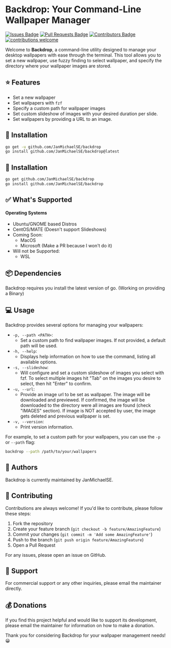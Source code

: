 # Backdrop: Your Command-Line Wallpaper Manager

[![Issues Badge](https://img.shields.io/github/issues/JanMichaelSE/backdrop)](https://github.com/JanMichaelSE/backdrop/issues)
[![Pull Requests Badge](https://img.shields.io/github/issues-pr/JanMichaelSE/backdrop)](https://github.com/JanMichaelSE/backdrop/pulls)
[![Contributors Badge](https://img.shields.io/github/contributors/JanMichaelSE/backdrop)](https://github.com/JanMichaelSE/backdrop/graphs/contributors)
[![contributions welcome](https://img.shields.io/badge/contributions-welcome-brightgreen.svg?style=flat)](https://github.com/dwyl/esta/issues)

Welcome to **Backdrop**, a command-line utility designed to manage your desktop wallpapers with ease through the terminal. This tool allows you to set a new wallpaper, use fuzzy finding to select wallpaper, and specify the directory where your wallpaper images are stored.

## :star: Features

- Set a new wallpaper
- Set wallpapers with `fzf`
- Specify a custom path for wallpaper images
- Set custom slideshow of images with your desired duration per slide.
- Set wallpapers by providing a URL to an image.

## :wrench: Installation

```bash
go get -u github.com/JanMichaelSE/backdrop
go install github.com/JanMichaelSE/backdrop@latest
```
## :wrench: Installation

```bash
go get github.com/JanMichaelSE/backdrop
go install github.com/JanMichaelSE/backdrop
```

## &#x2705; What's Supported

#### Operating Systems
- Ubuntu/GNOME based Distros
- CentOS/MATE (Doesn't support Slideshows)
- Coming Soon:
    - MacOS
    - Microsoft (Make a PR because I won't do it)
- Will not be Supported:
    - WSL


## :package: Dependencies

Backdrop requires you install the latest version of go. (Working on providing a Binary)

## :computer: Usage

Backdrop provides several options for managing your wallpapers:

- `-p, --path <PATH>`: 
    - Set a custom path to find wallpaper images. If not provided, a default path will be used.
- `-h, --help`: 
    - Displays help information on how to use the command, listing all available options.
- `-s, --slideshow`: 
    - Will configure and set a custom slideshow of images you select with fzf. To select multiple images hit "Tab" on the images you desire to select, then hit "Enter" to confirm.
- `-u, --url`: 
    - Provide an image url to be set as wallpaper. The image will be downloaded and previewed. If confirmed, the image will be downloaded to the directory were all images are found (check "IMAGES" section). If image is NOT accepted by user, the image gets deleted and previous wallpaper is set.
- `-v, --version`: 
    - Print version information.

For example, to set a custom path for your wallpapers, you can use the `-p` or `--path` flag:

```bash
backdrop --path /path/to/your/wallpapers
```

## :busts_in_silhouette: Authors

Backdrop is currently maintained by JanMichaelSE.

## :handshake: Contributing

Contributions are always welcome! If you'd like to contribute, please follow these steps:

1. Fork the repository
2. Create your feature branch (`git checkout -b feature/AmazingFeature`)
3. Commit your changes (`git commit -m 'Add some AmazingFeature'`)
4. Push to the branch (`git push origin feature/AmazingFeature`)
5. Open a Pull Request

For any issues, please open an issue on GitHub.

## :email: Support

For commercial support or any other inquiries, please email the maintainer directly.

## :moneybag: Donations

If you find this project helpful and would like to support its development, please email the maintainer for information on how to make a donation.

Thank you for considering Backdrop for your wallpaper management needs! :grinning:
